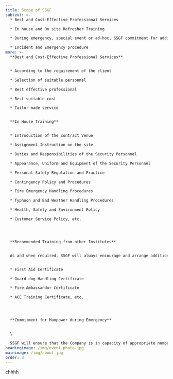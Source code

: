 ```yaml
---
title: Scope of SSGF
subtext: >-
  * Best and Cost-Effective Professional Services

  * In house and On site Refresher Training

  * During emergency, special event or ad-hoc, SSGF commitment for additional manpower

  * Incident and Emergency procedure
more: >-
  **Best and Cost-Effective Professional Services**


  * According to the requirement of the client

  * Selection of suitable personnel

  * Best effective professional

  * Best suitable cost

  * Tailor made service


  **In House Training**


  * Introduction of the contract Venue

  * Assignment Instruction on the site

  * Duties and Responsibilities of the Security Personnel

  * Appearance, Uniform and Equipment of the Security Personnel

  * Personal Safety Regulation and Practice

  * Contingency Policy and Procedures

  * Fire Emergency Handling Procedures

  * Typhoon and Bad Weather Handling Procedures

  * Health, Safety and Environment Policy

  * Customer Service Policy, etc.




  **Recommended Training from other Institutes**


  As and when required, SSGF will always encourage and arrange additional Professional Training for our Sercurity Personnel. Such trainings are included but not limited to the followings:


  * First Aid Certificate

  * Guard dog Handling Certificate

  * Fire Ambassandor Certificate

  * ACE Training Certificate, etc.




  **Commitment for Manpower during Emergency**


  \

  SSGF will ensure that the Company is in capacity of appropriate number of Security Personnel with appropriate training and certificate during the whole contract Period to meet the ad hoc deployment of manpower.
headingimage: /img/event-photo.jpg
mainimage: /img/about.jpg
order: 3
---
```

chhhh